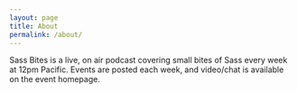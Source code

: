 ```yaml
---
layout: page
title: About
permalink: /about/
---
```


Sass Bites is a live, on air podcast covering small bites of Sass every week at 12pm Pacific. Events are posted each week, and video/chat is available on the event homepage. 

